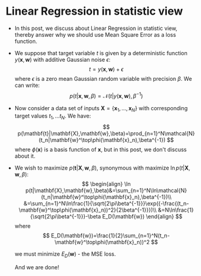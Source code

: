 # Linear Regression in statistic view

* In this post, we discuss about Linear Regression in statistic view, thereby answer why we should use Mean Square Error as a loss function.
  
* We suppose that target variable $t$ is given by a deterministic function $y(\mathbf{x},\mathbf{w})$ with additive Gaussian noise $\epsilon$:
  $$
  t=y(\mathbf{x},\mathbf{w})+\epsilon
  $$
  where $\epsilon$ is a zero mean Gaussian random variable with precision $\beta$. We can write:
  $$
  p(t|\mathbf{x},\mathbf{w},\beta)=\mathcal{N}(t|y(\mathbf{x},\mathbf{w}),\beta^{-1})
  $$

* Now consider a data set of inputs $\mathbf{X}=\{\mathbf{x}_1,...,\mathbf{x}_N\}$ with corresponding target values $t_1,...t_N$. We have:
  $$
  p(\mathbf{t}|\mathbf{X},\mathbf{w},\beta)=\prod_{n=1}^N\mathcal{N}(t_n|\mathbf{w}^\top\phi(\mathbf{x}_n),\beta^{-1})
  $$
  where $\phi(\mathbf{x})$ is a basis function of $\mathbf{x}$, but in this post, we don't discuss about it.

* We wish to maximize $p(\mathbf{t}|\mathbf{X},\mathbf{w},\beta)$, synonymous with maximize $\ln p(t|\mathbf{X},\mathbf{w},\beta)$:
  $$
  \begin{align}
  \ln p(t|\mathbf{X},\mathbf{w},\beta)&=\sum_{n=1}^N\ln\mathcal{N}(t_n|\mathbf{w}^\top\phi(\mathbf{x}_n),\beta^{-1})\\
  &=\sum_{n=1}^N\ln\frac{1}{\sqrt{2\pi\beta^{-1}}}\exp({-\frac{(t_n-\mathbf{w}^\top\phi(\mathbf{x}_n))^2}{2\beta^{-1}}})\\
  &=N\ln\frac{1}{\sqrt{2\pi\beta^{-1}}}-\beta E_D(\mathbf{w})
  \end{align}
  $$
  where
  $$
  E_D(\mathbf{w})=\frac{1}{2}\sum_{n=1}^N(t_n-\mathbf{w}^\top\phi(\mathbf{x}_n))^2
  $$
  
  we must minimize $E_D(\mathbf{w})$ - the MSE loss. 
  
  And we are done!